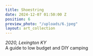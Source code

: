 ```yaml
---
title: Shoestring
date: 2024-12-07 01:50:00 Z
position: 6
preview_photo: "/uploads/6.jpeg"
layout: art_collection
---
```


*2020, Lexington KY* <br>
A guide to low budget and DIY camping
